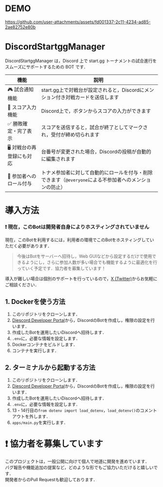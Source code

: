 # DEMO

https://github.com/user-attachments/assets/fd001337-2c11-4234-ad85-2ae82752e80b

# DiscordStartggManager

DiscordStartggManager は，Discord 上で start.gg トーナメントの試合進行をスムーズにサポートするための BOT です．

| 機能 | 説明 |
| --- | --- |
| 🎮 試合通知機能	| start.gg上で対戦台が設定されると，Discordにメンション付き対戦カードを送信します |
| 🔘 スコア入力機能	| Discord上で，ボタンからスコアの入力ができます |
| ✅ 勝敗確定・完了表示	| スコアを送信すると，試合が終了としてマークされ，受付が締め切られます |
| 🖥️ 対戦台の再登録にも対応	| 台番号が変更された場合，Discordの投稿が自動的に編集されます |
| 👥 参加者へのロール付与	| トナメ参加者に対して自動的にロールを付与・削除できます（`@everyone`による不参加者へのメンションの防止） |

# 導入方法

### ❗ 現在，このBotは開発者自身によりホスティングされていません

現在，このBotを利用するには，利用者の環境でこのBotをホスティングしていただく必要があります．

> 今後はBotをサーバーへ招待し，Web GUIなどから設定するだけで使用できるようにし，さらに参加人数が多い場合でも機能するように最適化を行っていく予定です．協力者を募集しています！

導入が難しい場合は個別のサポートを行っているので，[X (Twitter)](https://x.com/Atamol_ssb)からお気軽にご相談ください．

## 1. Dockerを使う方法

1. このリポジトリをクローンします．
2. [Diescord Developer Portal](https://discord.com/developers/applications)から，DiscordのBotを作成し，権限の設定を行います．
3. 作成したBotを運用したいDiscordへ招待します．
4. `.env`に，必要な情報を設定します．
5. Dockerコンテナをビルドします．
6. コンテナを実行します．

## 2. ターミナルから起動する方法

1. このリポジトリをクローンします．
2. [Diescord Developer Portal](https://discord.com/developers/applications)から，DiscordのBotを作成し，権限の設定を行います．
3. 作成したBotを運用したいDiscordへ招待します．
4. `.env`に，必要な情報を設定します．
5. 13・14行目の`from dotenv import load_dotenv`，`load_dotenv()`のコメントアウトを外します．
6. `apps/main.py`を実行します．

# ❗ 協力者を募集しています
このプロジェクトは，一般公開に向けて個人で地道に開発を進めています．  
バグ報告や機能追加の提案など，どのような形でもご協力いただけると嬉しいです．  
開発者からのPull Requestも歓迎しております．
